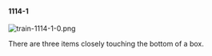#### 1114-1
![train-1114-1-0.png](https://github.com/lil-lab/nlvr/raw/master/nlvr/train/images/11/train-1114-1-0.png "train-1114-1-0.png")

There are three items closely touching the bottom of a box.